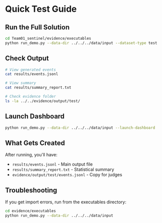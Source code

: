 # Quick Test Guide

## Run the Full Solution

```bash
cd Team01_sentinel/evidence/executables
python run_demo.py --data-dir ../../../data/input --dataset-type test
```

## Check Output

```bash
# View generated events
cat results/events.jsonl

# View summary
cat results/summary_report.txt

# Check evidence folder
ls -la ../../evidence/output/test/
```

## Launch Dashboard

```bash
python run_demo.py --data-dir ../../../data/input --launch-dashboard
```

## What Gets Created

After running, you'll have:
- `results/events.jsonl` - Main output file
- `results/summary_report.txt` - Statistical summary
- `evidence/output/test/events.jsonl` - Copy for judges

## Troubleshooting

If you get import errors, run from the executables directory:
```bash
cd evidence/executables
python run_demo.py --data-dir ../../../data/input
```
